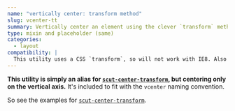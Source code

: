 ```yaml
---
name: "vertically center: transform method"
slug: vcenter-tt
summary: Vertically center an element using the clever `transform` method.
type: mixin and placeholder (same)
categories:
  - layout
compatibility: |
  This utility uses a CSS `transform`, so will not work with IE8. Also note that `transform` requires vendor prefixes (which are included).
---
```


**This utility is simply an alias for <a href="#center_transform">`scut-center-transform`</a>, but centering only on the vertical axis.** It's included to fit with the `vcenter` naming convention.

So see the examples for <a href="#center_transform">`scut-center-transform`</a>.
